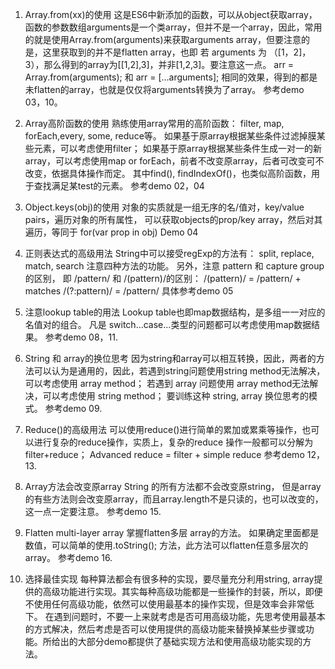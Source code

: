 1.	Array.from(xx)的使用
这是ES6中新添加的函数，可以从object获取array，函数的参数数组arguments是一个类array，但并不是一个array，因此，常用的就是使用Array.from(arguments)来获取arguments array，但要注意的是，这里获取到的并不是flatten array，也即 若 arguments 为 （[1，2]，3），那么得到的array为[[1,2],3]，并非[1,2,3]。要注意这一点。
arr = Array.from(arguments); 和 arr = […arguments]; 相同的效果，得到的都是未flatten的array，也就是仅仅将arguments转换为了array。
参考demo 03，10。

2.	Array高阶函数的使用
熟练使用array常用的高阶函数： filter, map, forEach,every, some, reduce等。
如果基于原array根据某些条件过滤掉膜某些元素，可以考虑使用filter；
如果基于原array根据某些条件生成一对一的新array，可以考虑使用map or forEach，前者不改变原array，后者可改变可不改变，依据具体操作而定。
其中find(), findIndexOf()，也类似高阶函数，用于查找满足某test的元素。
参考demo 02，04

3.	Object.keys(obj)的使用
对象的实质就是一组无序的名/值对，key/value pairs，遍历对象的所有属性，
可以获取objects的prop/key array，然后对其遍历，等同于 for(var prop in obj)
Demo 04

4.	正则表达式的高级用法
String中可以接受regExp的方法有：
split, replace, match, search
注意四种方法的功能。
另外，注意 pattern 和 capture group的区别，
即 /pattern/ 和 /(pattern)/的区别：
/(pattern)/ = /pattern/ + matches
/(?:pattern)/ = /pattern/
具体参考demo 05

5.	注意lookup table的用法
Lookup table也即map数据结构，是多组一一对应的名值对的组合。
凡是 switch…case…类型的问题都可以考虑使用map数据结果。
参考demo 08，11.

6.	String 和 array的换位思考
因为string和array可以相互转换，因此，两者的方法可以认为是通用的，因此，若遇到string问题使用string method无法解决，可以考虑使用 array method；
若遇到 array 问题使用 array method无法解决，可以考虑使用 string method；
要训练这种 string, array 换位思考的模式。
参考demo 09.

7.	Reduce()的高级用法
可以使用reduce()进行简单的累加或累乘等操作，也可以进行复杂的reduce操作，实质上，复杂的reduce 操作一般都可以分解为 filter+reduce；
Advanced reduce = filter + simple reduce
参考demo 12，13.

8.	Array方法会改变原array
String 的所有方法都不会改变原string，
但是array的有些方法则会改变原array，而且array.length不是只读的，也可以改变的，这一点一定要注意。
参考demo 15.

9.	Flatten multi-layer array
掌握flatten多层 array的方法。
如果确定里面都是数值，可以简单的使用.toString(); 方法，此方法可以flatten任意多层次的array。
参考demo 16.

10.	 选择最佳实现
每种算法都会有很多种的实现，要尽量充分利用string, array提供的高级功能进行实现。其实每种高级功能都是一些操作的封装，所以，即便不使用任何高级功能，依然可以使用最基本的操作实现，但是效率会非常低下。
在遇到问题时，不要一上来就考虑是否可用高级功能，先思考使用最基本的方式解决，然后考虑是否可以使用提供的高级功能来替换掉某些步骤或功能。所给出的大部分demo都提供了基础实现方法和使用高级功能实现的方法。






